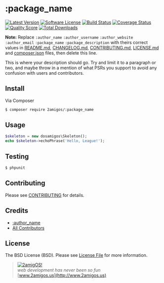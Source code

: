 # :package_name

[![Latest Version](https://img.shields.io/github/release/2amigos/:package_name.svg?style=flat-square)](https://github.com/2amigos/:package_name/releases)
[![Software License](https://img.shields.io/badge/license-MIT-brightgreen.svg?style=flat-square)](LICENSE.md)
[![Build Status](https://img.shields.io/travis/2amigos/:package_name/master.svg?style=flat-square)](https://travis-ci.org/2amigos/:package_name)
[![Coverage Status](https://img.shields.io/scrutinizer/coverage/g/2amigos/:package_name.svg?style=flat-square)](https://scrutinizer-ci.com/g/2amigos/:package_name/code-structure)
[![Quality Score](https://img.shields.io/scrutinizer/g/2amigos/:package_name.svg?style=flat-square)](https://scrutinizer-ci.com/g/2amigos/:package_name)
[![Total Downloads](https://img.shields.io/packagist/dt/2amigos/:package_name.svg?style=flat-square)](https://packagist.org/packages/2amigos/:package_name)

**Note:** Replace ```:author_name``` ```:author_username``` ```:author_website``` ```:author_email``` ```:package_name``` 
```:package_description``` with theirs correct values in [README.md](README.md), [CHANGELOG.md](CHANGELOG.md), 
[CONTRIBUTING.md](CONTRIBUTING.md), [LICENSE.md](LICENSE.md) and [composer.json](composer.json) files, then delete this 
line.

This is where your description should go. Try and limit it to a paragraph or two, and maybe throw in a mention of what
PSRs you support to avoid any confusion with users and contributors.

## Install

Via Composer

``` bash
$ composer require 2amigos/:package_name
```

## Usage

``` php
$skeleton = new dosamigos\Skeleton();
echo $skeleton->echoPhrase('Hello, League!');
```

## Testing

``` bash
$ phpunit
```

## Contributing

Please see [CONTRIBUTING](CONTRIBUTING.md) for details.

## Credits

- [:author_name](https://github.com/:author_username)
- [All Contributors](../../contributors)

## License

The BSD License (BSD). Please see [License File](LICENSE.md) for more information.

> [![2amigOS!](http://www.gravatar.com/avatar/55363394d72945ff7ed312556ec041e0.png)](http://www.2amigos.us)  
<i>web development has never been so fun</i>  
[www.2amigos.us](http://www.2amigos.us)
